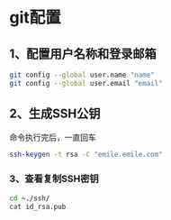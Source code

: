 # git配置

## 1、配置用户名称和登录邮箱

```bash
git config --global user.name "name"
git config --global user.email "email"
```

## 2、生成SSH公钥

命令执行完后，一直回车

```bash
ssh-keygen -t rsa -C "emile.emile.com"
```

### 3、查看复制SSH密钥

```bash
cd ~./ssh/
cat id_rsa.pub
```

​	